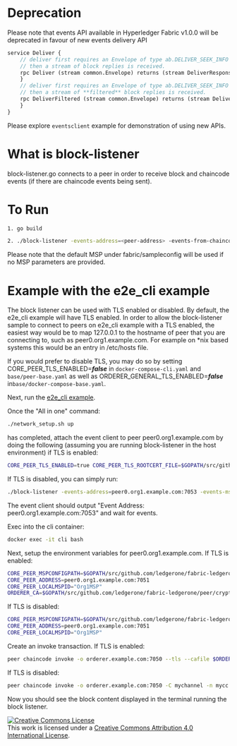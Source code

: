 # Deprecation
Please note that events API available in Hyperledger Fabric v1.0.0 will be deprecated in favour of new
events delivery API

```proto
service Deliver {
    // deliver first requires an Envelope of type ab.DELIVER_SEEK_INFO with Payload data as a marshaled orderer.SeekInfo message,
    // then a stream of block replies is received.
    rpc Deliver (stream common.Envelope) returns (stream DeliverResponse) {
    }
    // deliver first requires an Envelope of type ab.DELIVER_SEEK_INFO with Payload data as a marshaled orderer.SeekInfo message,
    // then a stream of **filtered** block replies is received.
    rpc DeliverFiltered (stream common.Envelope) returns (stream DeliverResponse) {
    }
}
```

Please explore `eventsclient` example for demonstration of using new APIs. 

# What is block-listener
block-listener.go connects to a peer in order to receive block and chaincode
events (if there are chaincode events being sent).

# To Run
```sh
1. go build

2. ./block-listener -events-address=<peer-address> -events-from-chaincode=<chaincode-id> -events-mspdir=<msp-directory> -events-mspid=<msp-id>
```
Please note that the default MSP under fabric/sampleconfig will be used if no
MSP parameters are provided.

# Example with the e2e_cli example
The block listener can be used with TLS enabled or disabled. By default,
the e2e_cli example will have TLS enabled. In order to allow the
block-listener sample to connect to peers on e2e_cli example with a TLS
enabled, the easiest way would be to map 127.0.0.1 to the hostname of peer
that you are connecting to, such as peer0.org1.example.com. For example on
\*nix based systems this would be an entry in /etc/hosts file.

If you would prefer to disable TLS, you may do so by setting
CORE_PEER_TLS_ENABLED=***false*** in ``docker-compose-cli.yaml`` and
``base/peer-base.yaml`` as well as
ORDERER_GENERAL_TLS_ENABLED=***false*** in``base/docker-compose-base.yaml``.

Next, run the [e2e_cli example](https://github.com/ledgerone/fabric-ledgerone/tree/master/examples/e2e_cli).

Once the "All in one" command:
```sh
./network_setup.sh up
```
has completed, attach the event client to peer peer0.org1.example.com by doing
the following (assuming you are running block-listener in the host environment)
if TLS is enabled:
```sh
CORE_PEER_TLS_ENABLED=true CORE_PEER_TLS_ROOTCERT_FILE=$GOPATH/src/github.com/ledgerone/fabric-ledgerone/examples/e2e_cli/crypto-config/peerOrganizations/org1.example.com/peers/peer0.org1.example.com/tls/ca.crt ./block-listener -events-address=peer0.org1.example.com:7053 -events-mspdir=$GOPATH/src/github.com/ledgerone/fabric-ledgerone/examples/e2e_cli/crypto-config/peerOrganizations/org1.example.com/users/Admin@org1.example.com/msp -events-mspid=Org1MSP
```

If TLS is disabled, you can simply run:
```sh
./block-listener -events-address=peer0.org1.example.com:7053 -events-mspdir=$GOPATH/src/github.com/ledgerone/fabric-ledgerone/examples/e2e_cli/crypto-config/peerOrganizations/org1.example.com/users/Admin@org1.example.com/msp -events-mspid=Org1MSP
```

The event client should output "Event Address: peer0.org1.example.com:7053"
and wait for events.

Exec into the cli container:

```sh
docker exec -it cli bash
```

Next, setup the environment variables for peer0.org1.example.com.
If TLS is enabled:
```sh
CORE_PEER_MSPCONFIGPATH=$GOPATH/src/github.com/ledgerone/fabric-ledgerone/peer/crypto/peerOrganizations/org1.example.com/users/Admin@org1.example.com/msp
CORE_PEER_ADDRESS=peer0.org1.example.com:7051
CORE_PEER_LOCALMSPID="Org1MSP"
ORDERER_CA=$GOPATH/src/github.com/ledgerone/fabric-ledgerone/peer/crypto/ordererOrganizations/example.com/tlsca/tlsca.example.com-cert.pem
```
If TLS is disabled:
```sh
CORE_PEER_MSPCONFIGPATH=$GOPATH/src/github.com/ledgerone/fabric-ledgerone/peer/crypto/peerOrganizations/org1.example.com/users/Admin@org1.example.com/msp
CORE_PEER_ADDRESS=peer0.org1.example.com:7051
CORE_PEER_LOCALMSPID="Org1MSP"
```

Create an invoke transaction. If TLS is enabled:
```sh
peer chaincode invoke -o orderer.example.com:7050 --tls --cafile $ORDERER_CA -C mychannel -n mycc -c '{"Args":["invoke","a","b","10"]}'
```
If TLS is disabled:
```sh
peer chaincode invoke -o orderer.example.com:7050 -C mychannel -n mycc -c '{"Args":["invoke","a","b","10"]}'
```
Now you should see the block content displayed in the terminal running the block
listener.


<a rel="license" href="http://creativecommons.org/licenses/by/4.0/"><img alt="Creative Commons License" style="border-width:0" src="https://i.creativecommons.org/l/by/4.0/88x31.png" /></a><br />This work is licensed under a <a rel="license" href="http://creativecommons.org/licenses/by/4.0/">Creative Commons Attribution 4.0 International License</a>.
